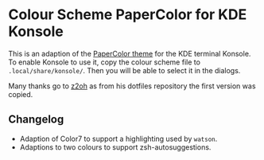 # Colour Scheme PaperColor for KDE Konsole

This is an adaption of the [PaperColor
theme](https://github.com/NLKNguyen/papercolor-theme) for the KDE terminal
Konsole. To enable Konsole to use it, copy the colour scheme file to
`.local/share/konsole/`. Then you will be able to select it in the dialogs.

Many thanks go to [z2oh](https://github.com/z2oh|z2oh) as from his dotfiles
repository the first version was copied.


## Changelog

  * Adaption of Color7 to support a highlighting used by `watson`.
  * Adaptions to two colours to support zsh-autosuggestions.
